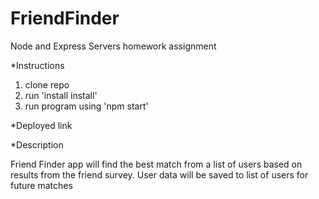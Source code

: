 # FriendFinder
Node and Express Servers homework assignment

*Instructions

1. clone repo
2. run 'install install'
3. run program using 'npm start'

*Deployed link



*Description

Friend Finder app will find the best match from a list of users based on results from the friend survey.
User data will be saved to list of users for future matches


 